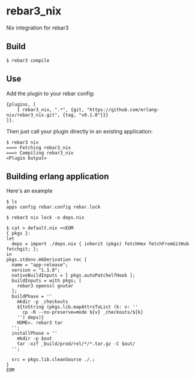 rebar3_nix
=====

Nix integration for rebar3

Build
-----

    $ rebar3 compile

Use
---

Add the plugin to your rebar config:

    {plugins, [
        { rebar3_nix, ".*", {git, "https://github.com/erlang-nix/rebar3_nix.git", {tag, "v0.1.0"}}}
    ]}.

Then just call your plugin directly in an existing application:

    $ rebar3 nix
    ===> Fetching rebar3_nix
    ===> Compiling rebar3_nix
    <Plugin Output>

Building erlang application
---------------------------

Here's an example

```
$ ls
apps config rebar.config rebar.lock

$ rebar3 nix lock -o deps.nix

$ cat > default.nix <<EOM
{ pkgs }:
let
  deps = import ./deps.nix { inherit (pkgs) fetchHex fetchFromGitHub fetchgit; };
in
pkgs.stdenv.mkDerivation rec {
  name = "app-release";
  version = "1.1.0";
  nativeBuildInputs = [ pkgs.autoPatchelfHook ];
  buildInputs = with pkgs; [
    rebar3 openssl gnutar
  ];
  buildPhase = ''
    mkdir -p _checkouts
    ${toString (pkgs.lib.mapAttrsToList (k: v: ''
      cp -R --no-preserve=mode ${v} _checkouts/${k}
    '') deps)}
    HOME=. rebar3 tar
  '';
  installPhase = ''
    mkdir -p $out
    tar -xzf _build/prod/rel/*/*.tar.gz -C $out/
  '';

  src = pkgs.lib.cleanSource ./.;
}
EOM
```
